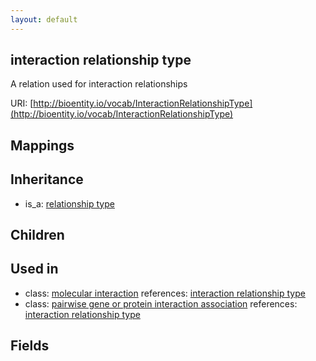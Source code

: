 ```yaml
---
layout: default
---
```


## interaction relationship type


A relation used for interaction relationships

URI: [http://bioentity.io/vocab/InteractionRelationshipType](http://bioentity.io/vocab/InteractionRelationshipType)
## Mappings


## Inheritance

 *  is_a: [relationship type](RelationshipType.html)

## Children


## Used in

 *  class: [molecular interaction](MolecularInteraction.html) references: [interaction relationship type](InteractionRelationshipType.html)
 *  class: [pairwise gene or protein interaction association](PairwiseGeneOrProteinInteractionAssociation.html) references: [interaction relationship type](InteractionRelationshipType.html)

## Fields

